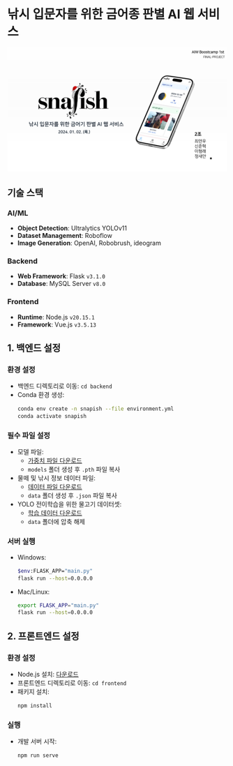 # 낚시 입문자를 위한 금어종 판별 AI 웹 서비스

[![프로젝트 발표자료](https://github.com/SnapishAgent/Snapish/blob/main/public/presentation-preview.jpg)](https://github.com/SnapishAgent/Snapish/blob/main/public/2%EC%A1%B0%20%ED%8C%8C%EC%9D%B4%EB%84%90%20%ED%94%84%EB%A1%9C%EC%A0%9D%ED%8A%B8%20%EB%B0%9C%ED%91%9C%EC%9E%90%EB%A3%8C.pdf)

## 기술 스택
### AI/ML
- **Object Detection**: Ultralytics YOLOv11
- **Dataset Management**: Roboflow
- **Image Generation**: OpenAI, Robobrush, ideogram

### Backend
- **Web Framework**: Flask `v3.1.0`
- **Database**: MySQL Server `v8.0`

### Frontend
- **Runtime**: Node.js `v20.15.1`
- **Framework**: Vue.js `v3.5.13`

## 1. 백엔드 설정
### 환경 설정
- 백엔드 디렉토리로 이동: `cd backend`
- Conda 환경 생성:
  ```bash
  conda env create -n snapish --file environment.yml
  conda activate snapish
  ```

### 필수 파일 설정
- 모델 파일:
  - [가중치 파일 다운로드](https://drive.google.com/file/d/1wPJOQI87bVANbdyzxKJHHB2N3zZvuqg9/view?usp=drive_link)
  - `models` 폴더 생성 후 `.pth` 파일 복사
- 물떼 및 낚시 정보 데이터 파일:
  - [데이터 파일 다운로드](https://drive.google.com/drive/folders/1XaJ8nUDu5BpJc9YafbfTWh_Y3_x5m1-5?usp=drive_link)
  - `data` 폴더 생성 후 `.json` 파일 복사
- YOLO 전이학습을 위한 물고기 데이터셋:
  - [학습 데이터 다운로드](https://drive.google.com/file/d/1g3iwH6v3763P5DkGyKcsn3KEYhde27rE/view?usp=drive_link)
  - `data` 폴더에 압축 해제

### 서버 실행
- Windows:
  ```bash
  $env:FLASK_APP="main.py"
  flask run --host=0.0.0.0
  ```

- Mac/Linux:
  ```bash
  export FLASK_APP="main.py"
  flask run --host=0.0.0.0
  ```

## 2. 프론트엔드 설정
### 환경 설정
- Node.js 설치: [다운로드](https://nodejs.org/en/)
- 프론트엔드 디렉토리로 이동: `cd frontend`
- 패키지 설치:
  ```bash
  npm install
  ```

### 실행
- 개발 서버 시작:
  ```bash
  npm run serve
  ```
